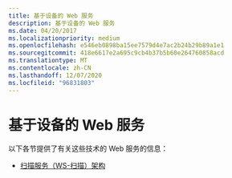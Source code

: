 ```yaml
---
title: 基于设备的 Web 服务
description: 基于设备的 Web 服务
ms.date: 04/20/2017
ms.localizationpriority: medium
ms.openlocfilehash: e546eb0898ba15ee7579d4e7ac2b24b29b89a1e1
ms.sourcegitcommit: 418e6617e2a695c9cb4b37b5b60e264760858acd
ms.translationtype: MT
ms.contentlocale: zh-CN
ms.lasthandoff: 12/07/2020
ms.locfileid: "96831803"
---
```

# <a name="web-services-on-devices"></a>基于设备的 Web 服务

以下各节提供了有关这些技术的 Web 服务的信息：

-   [扫描服务（WS-扫描）架构](./scan-service--ws-scan--schema.md)
